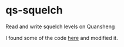 # qs-squelch
Read and write squelch levels on Quansheng  

I found some of the code [here](https://github.com/spm81/Quansheng_UV-K5/tree/99d14def51adfddebf615ee94acd8942e2cbc460/Software/Squelch%20Table%20Read%20%26%20Write) and modified it.



